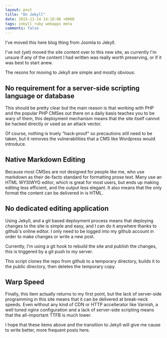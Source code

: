 ```yaml
---
layout: post
title: "On Jekyll"
date: 2015-11-14 14:18:00 +0000
tags: jekyll ruby webapps meta
comments: false
---
```


I've moved this here blog thing from Joomla to Jekyll.

I've not (yet) moved the site content over to this new site,
as currently I'm unsure if any of the content I had written was really worth
preserving, or if it was best to start anew.

The resons for moving to Jekyll are simple and mostly obvious:

## No requirement for a server-side scripting language or database

This should be pretty clear but the main reason is that
working with PHP and the popular PHP CMSes out there on a daily basis
teaches you to be wary of them, this deployment mechanism means
that the site itself cannot be hacked directly or used as an attack vector.

Of course, nothing is truely "hack-proof" so precautions still need to be taken,
but it removes the vulnerabilities that a CMS like Wordpress would introduce.


## Native Markdown Editing

Because most CMSes are not designed for people like me, who use markdown as their
de-facto standard for formatting prose text. Many use an HTML WYSIWYG editor,
which is great for most users, but ends up making editing less efficient,
and the output less elegant. It also means that the only format the content can
be delivered in is HTML.

## No dedicated editing application

Using Jekyll, and a git based deployment process means that deploying changes
to the site is simple and easy, and I can do it anywhere thanks to github's
online editor. I only need to be logged into my github account in order to
make changes or write a new post.

Currently, I'm using a git hook to rebuild the site and publish the changes,
this is triggered by a git push to my server.

This script clones the repo from github to a temporary directory,
builds it to the public directory, then deletes the temporary copy.


## Warp Speed

Finally, this item actually returns to my first point, but the lack of server-side
programming in this site means that it can be delivered at break-neck speeds.
Even without any kind of CDN or HTTP accellerator like Varnish, a well tuned nginx configuration
and a lack of server-side scripting means that the all-important TTFB is much lower.


I hope that these items above and the transition to Jekyll will give me
cause to write better, more frequent posts here.
